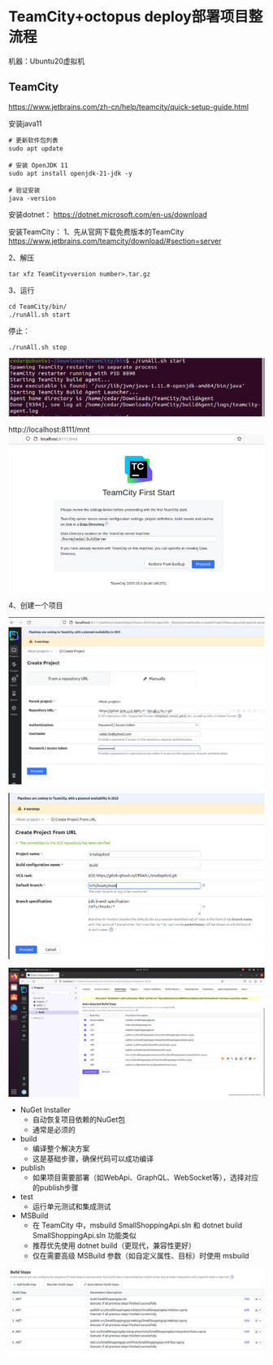 # TeamCity+octopus deploy部署项目整流程
机器：Ubuntu20虚拟机

## TeamCity
https://www.jetbrains.com/zh-cn/help/teamcity/quick-setup-guide.html

安装java11
```
# 更新软件包列表
sudo apt update

# 安装 OpenJDK 11
sudo apt install openjdk-21-jdk -y

# 验证安装
java -version
```

安装dotnet：
https://dotnet.microsoft.com/en-us/download

安装TeamCity：
1、先从官网下载免费版本的TeamCity
https://www.jetbrains.com/teamcity/download/#section=server

2、解压
```
tar xfz TeamCity<version number>.tar.gz
```

3、运行
```
cd TeamCity/bin/
./runAll.sh start
```
停止：
```
./runAll.sh stop
```

![2025-06-24-03-42-32.png](./images/2025-06-24-03-42-32.png)

http://localhost:8111/mnt
![2025-06-24-03-43-02.png](./images/2025-06-24-03-43-02.png)

4、创建一个项目

![2025-06-24-05-21-32.png](./images/2025-06-24-05-21-32.png)

![2025-06-24-05-22-50.png](./images/2025-06-24-05-22-50.png)

![2025-06-24-06-15-48.png](./images/2025-06-24-06-15-48.png)

- NuGet Installer
  - 自动恢复项目依赖的NuGet包
  - 通常是必须的
- build 
  - 编译整个解决方案
  - 这是基础步骤，确保代码可以成功编译
- publish 
  - 如果项目需要部署（如WebApi、GraphQL、WebSocket等），选择对应的publish步骤
- test
  - 运行单元测试和集成测试
- MSBuild
  - 在 TeamCity 中，msbuild SmallShoppingApi.sln 和 dotnet build SmallShoppingApi.sln 功能类似
  - 推荐优先使用 dotnet build（更现代，兼容性更好）
  - 仅在需要高级 MSBuild 参数（如自定义属性、目标）时使用 msbuild

![2025-06-25-01-39-01.png](./images/2025-06-25-01-39-01.png)


